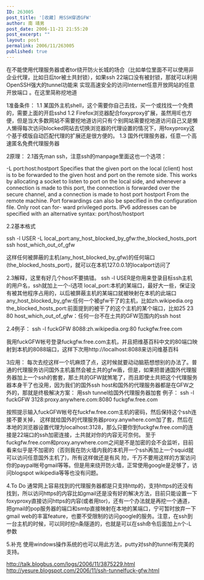 ```yaml
---
ID: 263005
post_title: '[收藏] 用SSH穿透GFW'
author: 南 靖男
post_date: 2006-11-21 21:55:20
post_excerpt: ""
layout: post
permalink: 2006/11/263005
published: true
---
```

在不能使用代理服务器或者tor绕开防火长城的场合（比如单位里面不可以使用非企业代理，比如日后tor被土共封锁），如果ssh 22端口没有被封锁，那就可以利用OpenSSH强大的tunnel功能来
实现高速安全的访问Internet任意开放网站的任意开放端口 。在这里简称挖地道
<!--more-->
1准备条件：
1.1 某国外主机shell，这个需要你自己去找，买一个或找找一个免费的，需要上面的开启sshd
1.2 Firefox浏览器配合foxyproxy扩展，虽然用IE也方便，但是当大多数网站不需要挖地道访问只有个别网站需要挖地道访问自己又是懒人懒得每次访问blocked网站去切换浏览器的代理设置的情况下，用foxyproxy这个基于模版自动匹配代理的扩展还是很方便的。
1.3 国外代理服务器，任意一个高速匿名免费代理服务器

2原理：
2.1首先man ssh，注意ssh的manpage里面这也一个选项：

-L port:host:hostport
Specifies that the given port on the local (client) host is to be
forwarded to the given host and port on the remote side. This
works by allocating a socket to listen to port on the local side,
and whenever a connection is made to this port, the connection is
forwarded over the secure channel, and a connection is made to
host port hostport From&nbsp;the remote machine. Port forwardings can
also be specified in the configuration file. Only root can for-
ward privileged ports. IPv6 addresses can be specified with an
alternative syntax: port/host/hostport

2.2基本格式
<p align="left">ssh -l USER -L local_port:any_host_blocked_by_gfw:the_blocked_hosts_port ssh host_which_out_of_gfw</p>
这样任何被屏蔽的主机(any_host_blocked_by_gfw)的任何端口(the_blocked_hosts_port)，就可以在本机127.0.0.1的localport访问了

2.3解释，这里有好几个host不要搞错。
ssh -l USER是你用来登录目标ssh主机的用户名，ssh就加上一个-l选项
local_port:本机的某端口，最好大一些，保证没有被其他程序占用的，以后被屏蔽主机的某端口就被映射在本机的此端口
any_host_blocked_by_gfw:任何一个被gfw干了的主机，比如zh.wikipedia.org
the_blocked_hosts_port:前面提到的被干了的这个主机的某个端口，比如25 23 80
host_which_out_of_gfw：任何一台不在土共的GFW范围内的ssh host

2.4例子：
ssh -l fuckGFW 8088:zh.wikipedia.org:80 fuckgfw.free.com

我用fuckGFW帐号登录fuckgfw.free.com主机，并且把维基百科中文的80端口映射到本机的8088端口，这样下次用http://localhost:8088来访问维基百科

3应用：
每次去挖这样一个坑麻烦了点，这时候就要动动脑筋想想别的办法了。普通的代理服务访问国外主机虽然会被土共的gfw盾，但是，如果把普通国外代理服务器加上一个ssh的套套，那土共的GFW就煞笔了，而且即使土共把这个代理服务器本身干了也没用，因为我们的国外ssh host和国外的代理服务器都是在GFW之外的，那就是终极解决方案：
用ssh tunnel给国外代理服务器加套
例子：
ssh -l fuckGFW 3128:proxy.anywhere.com:8080 fuckgfw.free.com

按照提示输入fuckGFW帐号在fuckfw.free.com主机的密码，然后保持这个ssh连接不要关掉，
这样就给国外的代理服务器proxy.anywhere.com加了套，然后在本地的浏览器设置代理为localhost:3128，那么只要你到fuckgfw.free.com的连接是22端口的ssh加密连接，土共就对你的内容无可奈何。
至于fuckgfw.free.com和proxy.anywhere.com之间是不是加密的会不会监听，目前看来似乎是不加密的（否则我在防火墙内我的本机开一个ssh再加上一个squid就可以访问任意国外主机了)，所有这样做还是有风 险，千万不要用这样的方案访问你的paypal帐号gmail等等。但是用来绕开防火墙，正常使用google是足够了，访问blogspot wikipedia等等也没有问题。

4.To Do
通常网上容易找到的代理服务器都是只支持http的，支持https的还没有找到，所以访问https的内容比如gmail还是没有好的解决方法，目前只能设置一下foxyproxy直接访问https的内容(或者用tor)，还有一个办法就是再挖一个通道，把gmail的pop服务器的端口和smtp直接映射在本地的某端口，宁可暂时放弃一下gmail web的丰富feature，也要不受限制的访问google的服务。注意，在ssh到一台主机的时候，可以同时挖n条隧道的，也就是可以在ssh命令后面加上n个-L 参数

5.补充
使用windows操作系统的也可以用此方法，putty对ssh的tunnel有完美的支持。

<a href="http://talk.blogbus.com/logs/2006/11/3875229.html">http://talk.blogbus.com/logs/2006/11/3875229.html</a>
<a href="http://yesure.blogspot.com/2006/11/ssh-tunnelfuck-gfw.html">http://yesure.blogspot.com/2006/11/ssh-tunnelfuck-gfw.html</a>
